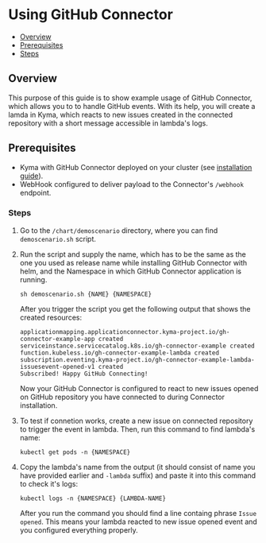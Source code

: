 # Using GitHub Connector <!-- omit in toc -->

- [Overview](#overview)
- [Prerequisites](#prerequisites)
- [Steps](#steps)

## Overview

This purpose of this guide is to show example usage of GitHub Connector, which allows you to to handle GitHub events. With its help, you will create a lamda in Kyma, which reacts to new issues created in the connected repository with a short message accessible in lambda's logs. 

## Prerequisites

- Kyma with GitHub Connector deployed on your cluster (see [installation guide](/chart/githubconnector/README.md)).
- WebHook configured to deliver payload to the Connector's `/webhook` endpoint.

### Steps

1. Go to the `/chart/demoscenario` directory, where you can find `demoscenario.sh` script.

2. Run the script and supply the name, which has to be the same as the one you used as release name while installing GitHub Connector with helm, and the Namespace in which GitHub Connector application is running.

   ```shell
   sh demoscenario.sh {NAME} {NAMESPACE}
   ```

   After you trigger the script you get the following output that shows the created resources:

   ```
   applicationmapping.applicationconnector.kyma-project.io/gh-connector-example-app created
   serviceinstance.servicecatalog.k8s.io/gh-connector-example created
   function.kubeless.io/gh-connector-example-lambda created
   subscription.eventing.kyma-project.io/gh-connector-example-lambda-issuesevent-opened-v1 created
   Subscribed! Happy GitHub Connecting!
   ```

   Now your GitHub Connector is configured to react to new issues opened on GitHub repository you have connected to during Connector installation.

3. To test if connetion works, create a new issue on connected repository to trigger the event in lambda. Then, run this command to find lambda's name:

   `kubectl get pods -n {NAMESPACE}`

4. Copy the lambda's name from the output (it should consist of name you have provided earlier and `-lambda` suffix) and paste it into this command to check it's logs:

   `kubectl logs -n {NAMESPACE} {LAMBDA-NAME}`

   After you run the command you should find a line containg phrase `Issue opened`. This means your lambda reacted to new issue opened event and you configured everything properly. 



